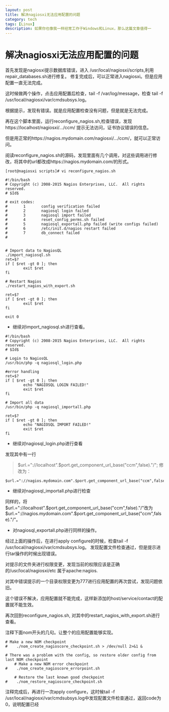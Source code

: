 ```yaml
---
layout: post
title: 解决nagiosxi无法应用配置的问题
category: tech
tags: [Linux]
description: 如果你也像我一样经常工作于Windows和Linux，那么这篇文章值得一
---
```


# 解决nagiosxi无法应用配置的问题

首先发现是nagiosxi提示数据库错误，进入 /usr/local/nagiosxi/scripts,利用repair_databases.sh进行修复。
修复完成后，可以正常进入nagiosxi。但是应用配置一直无法完成。

这时候做两个操作，点击应用配置后检查，tail -f /var/log/message，检查 tail -f /usr/local/nagiosxi/var/cmdsubsys.log。

根据提示，发现有错误。就是应用配置检查没有问题，但是就是无法完成。

再在这个脚本里面，运行reconfigure_nagios.sh,检查错误，发现https://localhost/nagiosxi/.../ccm/
提示无法访问，证书协议错误的信息。

但是用正常的https://nagios.mydomain.com/nagiosxi/.../ccm/，就可以正常访问。

阅读reconfigure_nagios.sh的源码，发现里面有几个调用，对这些调用进行修改，将其中的url都改成https://nagios.mydomain.com/的形式。

```shell
[root@nagiosxi scripts]# vi reconfigure_nagios.sh 

#!/bin/bash
# Copyright (c) 2008-2015 Nagios Enterprises, LLC.  All rights reserved.
# $Id$

# exit codes:
#       1       config verification failed
#       2       nagiosql login failed
#       3       nagiosql import failed
#       4       reset_config_perms.sh failed
#       5       nagiosql_exportall.php failed (write configs failed)
#       6       /etc/init.d/nagios restart failed
#       7       db_connect failed
#


# Import data to NagiosQL
./import_nagiosql.sh
ret=$?
if [ $ret -gt 0 ]; then
        exit $ret
fi

# Restart Nagios
./restart_nagios_with_export.sh

ret=$?
if [ $ret -gt 0 ]; then
        exit $ret
fi

exit 0
```

- 继续对import_nagiosql.sh进行查看。

```shell
#!/bin/bash
# Copyright (c) 2008-2015 Nagios Enterprises, LLC.  All rights reserved.
# $Id$

# Login to NagiosQL
/usr/bin/php -q nagiosql_login.php

#error handling
ret=$?
if [ $ret -gt 0 ]; then
        echo "NAGIOSQL LOGIN FAILED!"
        exit $ret
fi

# Import all data
/usr/bin/php -q nagiosql_importall.php

ret=$?
if [ $ret -gt 0 ]; then
        echo "NAGIOSQL IMPORT FAILED!"
        exit $ret
fi
```

- 继续对nagiosql_login.php进行查看

发现其中有一行

> $url.="://localhost".$port.get_component_url_base("ccm",false)."/";
修改为：
```shell
$url.="://nagios.mydomain.com".$port.get_component_url_base("ccm",false)."/";
```
- 继续对nagiosql_importall.php进行检查

同样的，将$url.="://localhost".$port.get_component_url_base("ccm",false)."/"改为$url.="://nagios.mydomain.com".$port.get_component_url_base("ccm",false)."/"。

- 对nagiosql_exportall.php进行同样的操作。

经过上面的操作后，在进行apply configure的时候，检查tail -f /usr/local/nagiosxi/var/cmdsubsys.log。
发现配置文件检查通过，但是提示进行tar操作的时候出现错误。

对提示的文件夹进行权限变更，发现当前的权限应该是正确的/usr/local/nagiosxi/etc 属于apache:nagios.

对其中错误提示的一个目录权限变更为777进行应用配置的再次尝试，发现问题依旧。

这个错误不解决，应用配置就不能完成，这样新添加的host/service/contact的配置就不能生效。

再次回到reconfigure_nagios.sh, 对其中的restart_nagios_with_export.sh进行查看。

注释下面nom开头的几句。让整个的应用配置能够实现。

```shell
# Make a new NOM checkpoint
#    ./nom_create_nagioscore_checkpoint.sh > /dev/null 2>&1 &

# There was a problem with the config, so restore older config from last NOM checkpoint
    # Make a new NOM error checkpoint
#    ./nom_create_nagioscore_errorpoint.sh

    # Restore the last known good checkpoint
#    ./nom_restore_nagioscore_checkpoint.sh
```

注释完成后，再进行一次apply configure，这时候tail -f /usr/local/nagiosxi/var/cmdsubsys.log中发现配置文件检查通过，返回code为0，说明配置已经
